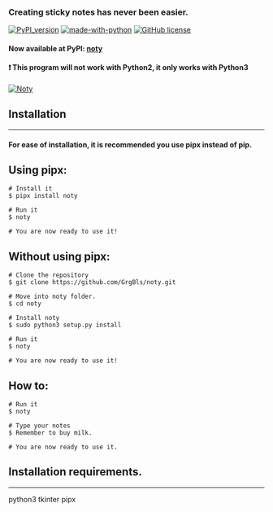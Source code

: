 ### Creating sticky notes has never been easier.
[![PyPI_version](https://img.shields.io/pypi/v/noty.svg)](https://pypi.org/project/noty)
[![made-with-python](https://img.shields.io/badge/Made%20with-Python-1f425f.svg)](https://www.python.org/)
[![GitHub license](https://img.shields.io/github/license/GrgBls/Noty.svg)](https://github.com/GrgBls/noty/blob/master/LICENSE)



#### Now available at PyPI: [noty](https://pypi.org/project/noty)

#### :heavy_exclamation_mark: This program will not work with Python2, it only works with Python3


<a href="https://user-images.githubusercontent.com/24195309/55061882-1d087500-5075-11e9-9a6d-4448b40d1767.gif"><img src="https://user-images.githubusercontent.com/24195309/55061882-1d087500-5075-11e9-9a6d-4448b40d1767.gif" title="Noty"/></a>




## Installation
---
#### For ease of installation, it is recommended you use pipx instead of pip.

## Using pipx:

    # Install it
    $ pipx install noty

    # Run it
    $ noty

    # You are now ready to use it!

## Without using pipx:

    # Clone the repository
    $ git clone https://github.com/GrgBls/noty.git

    # Move into noty folder.
    $ cd noty

    # Install noty
    $ sudo python3 setup.py install

    # Run it
    $ noty

    # You are now ready to use it!

## How to:

    # Run it
    $ noty

    # Type your notes
    $ Remember to buy milk.

    # You are now ready to use it.


## Installation requirements.
---
python3
tkinter
pipx
